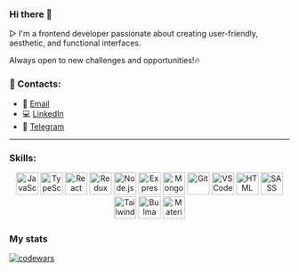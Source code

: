 ### Hi there 👋 
▷ I'm a frontend developer passionate about creating user-friendly, aesthetic, and functional interfaces.

Always open to new challenges and opportunities!🔥


### 📲 Contacts:

- 📩 [Email](mailto:yuliia.shatkovska.dev@gmail.com) 
- 💻 [LinkedIn](www.linkedin.com/in/yuliia-shatkovska) 
- 📱 [Telegram](https://t.me/yuliia_shatkovska) 

---

### Skills:


<p align="center">
  <a href="https://developer.mozilla.org/en-US/docs/Web/JavaScript" target="_blank">
    <img src="https://cdn.jsdelivr.net/gh/devicons/devicon/icons/javascript/javascript-original.svg" alt="JavaScript" width="40" height="40"/></a>
  <a href="https://www.typescriptlang.org/" target="_blank">
    <img src="https://cdn.jsdelivr.net/gh/devicons/devicon/icons/typescript/typescript-original.svg" alt="TypeScript" width="40" height="40"/></a>
  <a href="https://react.dev/" target="_blank">
    <img src="https://cdn.jsdelivr.net/gh/devicons/devicon/icons/react/react-original.svg" alt="React" width="40" height="40"/></a>
  <a href="https://redux-toolkit.js.org/" target="_blank">
    <img src="https://cdn.jsdelivr.net/gh/devicons/devicon/icons/redux/redux-original.svg" alt="Redux" width="40" height="40"/></a>
  <a href="https://nodejs.org/" target="_blank">
    <img src="https://cdn.jsdelivr.net/gh/devicons/devicon/icons/nodejs/nodejs-original.svg" alt="Node.js" width="40" height="40"/></a>
  <a href="https://expressjs.com/" target="_blank">
    <img src="https://cdn.jsdelivr.net/gh/devicons/devicon/icons/express/express-original.svg" alt="Express" width="40" height="40"/></a>
  <a href="https://www.mongodb.com/" target="_blank">
    <img src="https://cdn.jsdelivr.net/gh/devicons/devicon/icons/mongodb/mongodb-original.svg" alt="MongoDB" width="40" height="40"/></a>
  <a href="https://git-scm.com/" target="_blank">
    <img src="https://cdn.jsdelivr.net/gh/devicons/devicon/icons/git/git-original.svg" alt="Git" width="40" height="40"/></a>
  <a href="https://code.visualstudio.com/" target="_blank">
    <img src="https://cdn.jsdelivr.net/gh/devicons/devicon/icons/vscode/vscode-original.svg" alt="VS Code" width="40" height="40"/></a>
  <a href="https://html.spec.whatwg.org/multipage/" target="_blank">
    <img src="https://cdn.jsdelivr.net/gh/devicons/devicon/icons/html5/html5-original.svg" alt="HTML" width="40" height="40"/></a>
  <a href="https://sass-lang.com/" target="_blank">
    <img src="https://cdn.jsdelivr.net/gh/devicons/devicon/icons/sass/sass-original.svg" alt="SASS" width="40" height="40"/></a>
  <a href="https://tailwindcss.com/" target="_blank">
    <img src="https://cdn.jsdelivr.net/gh/devicons/devicon/icons/tailwindcss/tailwindcss-original.svg" alt="Tailwind" width="40" height="40"/></a>
  <a href="https://bulma.io/" target="_blank">
    <img src="https://cdn.jsdelivr.net/gh/devicons/devicon/icons/bulma/bulma-plain.svg" alt="Bulma" width="40" height="40"/></a>
  <a href="https://bulma.io/" target="_blank">
    <img src="https://cdn.jsdelivr.net/gh/devicons/devicon@latest/icons/materialui/materialui-original.svg" alt="MaterialUI" width="40" height="40"/></a>
</p>


### My stats

[![codewars](https://www.codewars.com/users/YuliiaShatkovska/badges/large)](https://www.codewars.com/users/YuliiaShatkovska)
      

   
      


